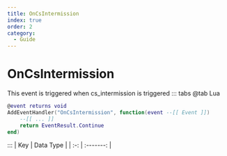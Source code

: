 ```yaml
---
title: OnCsIntermission
index: true
order: 2
category:
  - Guide
---
```


# OnCsIntermission
This event is triggered when cs_intermission is triggered
::: tabs
@tab Lua
```lua
@event returns void
AddEventHandler("OnCsIntermission", function(event --[[ Event ]])
    --[[ ... ]]
    return EventResult.Continue
end)
```

:::
| Key | Data Type |
| :-: | :-------: |